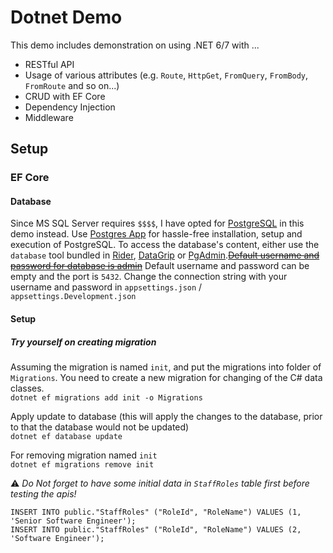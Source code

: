 # Dotnet Demo
This demo includes demonstration on using .NET 6/7 with ...
- RESTful API
- Usage of various attributes (e.g. `Route`, `HttpGet`, `FromQuery`, `FromBody`, `FromRoute` and so on...)
- CRUD with EF Core
- Dependency Injection
- Middleware

## Setup

### EF Core
#### Database
Since MS SQL Server requires `$$$$`, I have opted for [PostgreSQL](https://www.postgresql.org/) in this demo instead. Use [Postgres App](https://postgresapp.com/) for hassle-free installation, setup and execution of PostgreSQL. To access the database's content, either use the `database` tool bundled in [Rider](https://www.jetbrains.com/rider/), [DataGrip](https://www.jetbrains.com/datagrip/) or [PgAdmin](https://www.pgadmin.org/).<del>[Default username and password for database is admin](https://stackoverflow.com/a/69649419/7761918)</del> Default username and password can be empty and the port is `5432`. Change the connection string with your username and password in `appsettings.json` / `appsettings.Development.json`   

#### Setup
##### Try yourself on creating migration  
Assuming the migration is named `init`, and put the migrations into folder of `Migrations`. You need to create a new migration for changing of the C# data classes.    
`dotnet ef migrations add init -o Migrations`

Apply update to database (this will apply the changes to the database, prior to that the database would not be updated)  
`dotnet ef database update`

For removing migration named `init`  
`dotnet ef migrations remove init`


⚠️ *Do Not forget to have some initial data in `StaffRoles` table first before testing the apis!*
```
INSERT INTO public."StaffRoles" ("RoleId", "RoleName") VALUES (1, 'Senior Software Engineer');
INSERT INTO public."StaffRoles" ("RoleId", "RoleName") VALUES (2, 'Software Engineer');
```
